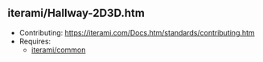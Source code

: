 iterami/Hallway-2D3D.htm
------------------------

* Contributing: https://iterami.com/Docs.htm/standards/contributing.htm
* Requires:
  * [iterami/common](https://github.com/iterami/common)
